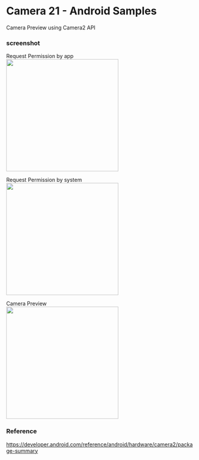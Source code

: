 Camera 21 - Android Samples
===============

Camera Preview using  Camera2 API <br/>

### screenshot <br/>
Request Permission by app <br/>
<image src="https://raw.githubusercontent.com/ohwada/Android_Samples/master/Camera21/screenshot/camera21_permission_1.png" width="300" /><br/>

Request Permission by system <br/>
<image src="https://raw.githubusercontent.com/ohwada/Android_Samples/master/Camera21/screenshot/camera21_permission_1.png" width="300" /><br/>

Camera Preview <br/>
<image src="https://raw.githubusercontent.com/ohwada/Android_Samples/master/Camera21/screenshot/camera21_preview.png" width="300" /><br/>

### Reference <br/>
https://developer.android.com/reference/android/hardware/camera2/package-summary
